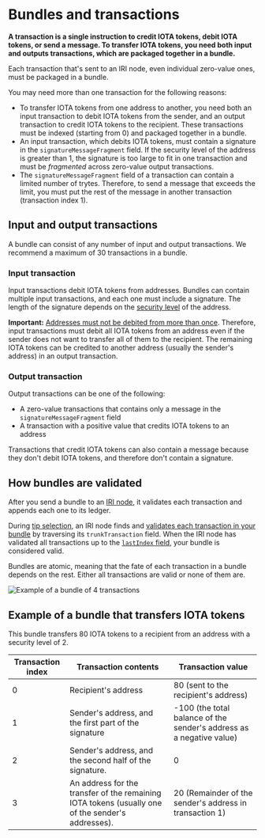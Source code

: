 # Bundles and transactions

**A transaction is a single instruction to credit IOTA tokens, debit IOTA tokens, or send a message. To transfer IOTA tokens, you need both input and outputs transactions, which are packaged together in a bundle.**

Each transaction that's sent to an IRI node, even individual zero-value ones, must be packaged in a bundle.

You may need more than one transaction for the following reasons:

* To transfer IOTA tokens from one address to another, you need both an input transaction to debit IOTA tokens from the sender, and an output transaction to credit IOTA tokens to the recipient. These transactions must be indexed (starting from 0) and packaged together in a bundle.
* An input transaction, which debits IOTA tokens, must contain a signature in the `signatureMessageFragment` field. If the security level of the address is greater than 1, the signature is too large to fit in one transaction and must be _fragmented_ across zero-value output transactions.
* The `signatureMessageFragment` field of a transaction can contain a limited number of trytes. Therefore, to send a message that exceeds the limit, you must put the rest of the message in another transaction (transaction index 1).

## Input and output transactions

A bundle can consist of any number of input and output transactions. We recommend a maximum of 30 transactions in a bundle.

### Input transaction

Input transactions debit IOTA tokens from addresses. Bundles can contain multiple input transactions, and each one must include a signature. The length of the signature depends on the [security level](../references/security-levels.md) of the address.

**Important:** [Addresses must not be debited from more than once](../concepts/addresses-and-signatures.md#address-reuse). Therefore, input transactions must debit all IOTA tokens from an address even if the sender does not want to transfer all of them to the recipient. The remaining IOTA tokens can be credited to another address (usually the sender's address) in an output transaction.

### Output transaction

Output transactions can be one of the following:

* A zero-value transactions that contains only a message in the `signatureMessageFragment` field
* A transaction with a positive value that credits IOTA tokens to an address

Transactions that credit IOTA tokens can also contain a message because they don't debit IOTA tokens, and therefore don't contain a signature.

## How bundles are validated

After you send a bundle to an [IRI node](root://iri/0.1/introduction/overview.md), it validates each transaction and appends each one to its ledger.

During [tip selection](root://the-tangle/0.1/concepts/tip-selection.md), an IRI node finds and [validates each transaction in your bundle](root://iri/0.1/concepts/transaction-validation.md#bundle-validator) by traversing its `trunkTransaction` field. When the IRI node has validated all transactions up to the [`lastIndex` field](../references/structure-of-a-transaction.md), your bundle is considered valid.

Bundles are atomic, meaning that the fate of each transaction in a bundle depends on the rest. Either all transactions are valid or none of them are.

![Example of a bundle of 4 transactions](../bundle.png)

## Example of a bundle that transfers IOTA tokens

This bundle transfers 80 IOTA tokens to a recipient from an address with a security level of 2.

| Transaction index | Transaction contents                                                     | Transaction value                                          |
| ----- | ------------------------------------------------------------------------- | --------------------------------------------------------------- |
| 0     | Recipient's address                       | 80 (sent to the recipient's address)                    |
| 1     | Sender's address, and the first part of the signature | -100 (the total balance of the sender's address as a negative value) |
| 2     | Sender's address, and the second half of the signature.                                         | 0                                                               |
| 3     | An address for the transfer of the remaining IOTA tokens (usually one of the sender's addresses).                              | 20 (Remainder of the sender's address in transaction 1)                          |

